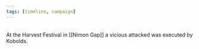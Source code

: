 ```yaml
---
tags: [timeline, campaign]
---
```

 
<span 
	  class='ob-timelines' 
	  data-date='1491-10-00-00' 
	  data-title='Harvesting Kobolds' 
	  data-class='orange'> 	  
	  At the Harvest Festival in [[Nimon Gap]] a vicious attacked was executed by Kobolds.
</span>